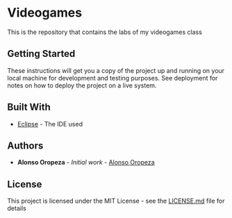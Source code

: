 # Videogames

This is the repository that contains the labs of my videogames class

## Getting Started

These instructions will get you a copy of the project up and running on your local machine for development and testing purposes. See deployment for notes on how to deploy the project on a live system.

## Built With

* [Eclipse](https://www.eclipse.org/downloads/) - The IDE used

## Authors

* **Alonso Oropeza** - *Initial work* - [Alonso Oropeza](https://github.com/AlonsoOropeza)

## License

This project is licensed under the MIT License - see the [LICENSE.md](LICENSE.md) file for details
